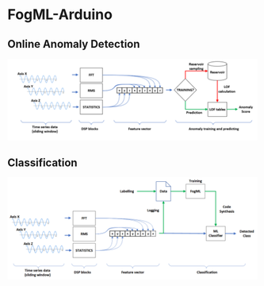 # FogML-Arduino

## Online Anomaly Detection

![Processing pipeline](./doc/pipeline.png)

## Classification

![Classification pipeline](./doc/classification.png)
